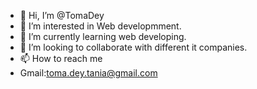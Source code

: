 - 👋 Hi, I’m @TomaDey
- 👀 I’m interested in Web developmment.
- 🌱 I’m currently learning web developing.
- 💞️ I’m looking to collaborate with different it companies.
- 📫 How to reach me 
- Gmail:toma.dey.tania@gmail.com

<!---
TomaDey/TomaDey is a ✨ special ✨ repository because its `README.md` (this file) appears on your GitHub profile.
You can click the Preview link to take a look at your changes.
--->
